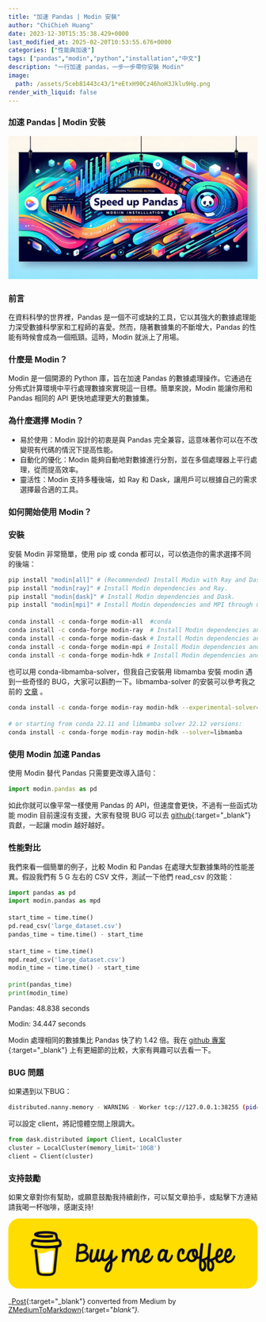 ```yaml
---
title: "加速 Pandas | Modin 安裝"
author: "ChiChieh Huang"
date: 2023-12-30T15:35:38.429+0000
last_modified_at: 2025-02-20T10:53:55.676+0000
categories: ["性能與加速"]
tags: ["pandas","modin","python","installation","中文"]
description: "一行加速 pandas，一步一步帶你安裝 Modin"
image:
  path: /assets/5ceb81443c43/1*eEtxH90Cz46hoH3Jklu9Hg.png
render_with_liquid: false
---
```


### 加速 Pandas \| Modin 安裝


![](/assets/5ceb81443c43/1*eEtxH90Cz46hoH3Jklu9Hg.png)

### 前言

在資料科學的世界裡，Pandas 是一個不可或缺的工具，它以其強大的數據處理能力深受數據科學家和工程師的喜愛。然而，隨著數據集的不斷增大，Pandas 的性能有時候會成為一個瓶頸。這時，Modin 就派上了用場。
### 什麼是 Modin？

Modin 是一個開源的 Python 庫，旨在加速 Pandas 的數據處理操作。它通過在分佈式計算環境中平行處理數據來實現這一目標。簡單來說，Modin 能讓你用和 Pandas 相同的 API 更快地處理更大的數據集。
### 為什麼選擇 Modin？
- 易於使用：Modin 設計的初衷是與 Pandas 完全兼容，這意味著你可以在不改變現有代碼的情況下提高性能。
- 自動化的優化：Modin 能夠自動地對數據進行分割，並在多個處理器上平行處理，從而提高效率。
- 靈活性：Modin 支持多種後端，如 Ray 和 Dask，讓用戶可以根據自己的需求選擇最合適的工具。

### 如何開始使用 Modin？
### 安裝

安裝 Modin 非常簡單，使用 pip 或 conda 都可以，可以依造你的需求選擇不同的後端：
```bash
pip install "modin[all]" # (Recommended) Install Modin with Ray and Dask engines.
pip install "modin[ray]" # Install Modin dependencies and Ray.
pip install "modin[dask]" # Install Modin dependencies and Dask.
pip install "modin[mpi]" # Install Modin dependencies and MPI through unidist.

conda install -c conda-forge modin-all  #conda
conda install -c conda-forge modin-ray  # Install Modin dependencies and Ray.
conda install -c conda-forge modin-dask # Install Modin dependencies and Dask.
conda install -c conda-forge modin-mpi # Install Modin dependencies and MPI through unidist.
conda install -c conda-forge modin-hdk # Install Modin dependencies and HDK.
```

也可以用 conda\-libmamba\-solver，但我自己安裝用 libmamba 安裝 modin 遇到一些奇怪的 BUG，大家可以斟酌一下。libmamba\-solver 的安裝可以參考我之前的 [文章](../8eabac894a59/) 。
```bash
conda install -c conda-forge modin-ray modin-hdk --experimental-solver=libmamba

# or starting from conda 22.11 and libmamba solver 22.12 versions:
conda install -c conda-forge modin-ray modin-hdk --solver=libmamba
```
### 使用 Modin 加速 Pandas

使用 Modin 替代 Pandas 只需要更改導入語句：
```javascript
import modin.pandas as pd
```

如此你就可以像平常一樣使用 Pandas 的 API，但速度會更快，不過有一些函式功能 modin 目前還沒有支援，大家有發現 BUG 可以去 [github](https://github.com/modin-project/modin/issues){:target="_blank"} 貢獻，一起讓 modin 越好越好。
### 性能對比

我們來看一個簡單的例子，比較 Modin 和 Pandas 在處理大型數據集時的性能差異。假設我們有 5 G 左右的 CSV 文件，測試一下他們 read\_csv 的效能：
```python
import pandas as pd
import modin.pandas as mpd

start_time = time.time()
pd.read_csv('large_dataset.csv')
pandas_time = time.time() - start_time

start_time = time.time()
mpd.read_csv('large_dataset.csv')
modin_time = time.time() - start_time

print(pandas_time)
print(modin_time)
```

Pandas: 48\.838 seconds

Modin: 34\.447 seconds

Modin 處理相同的數據集比 Pandas 快了約 1\.42 倍。我在 [github 專案](https://github.com/wsxqaza12/PandasSpeedTests){:target="_blank"} 上有更細節的比較，大家有興趣可以去看一下。
### BUG 問題

如果遇到以下BUG：
```bash
distributed.nanny.memory - WARNING - Worker tcp://127.0.0.1:38255 (pid=4356) exceeded 95% memory budget. Restarting...
```

可以設定 client，將記憶體空間上限調大。
```python
from dask.distributed import Client, LocalCluster
cluster = LocalCluster(memory_limit='10GB')
client = Client(cluster)
```
### 支持鼓勵

如果文章對你有幫助，或願意鼓勵我持續創作，可以幫文章拍手，或點擊下方連結請我喝一杯咖啡，感謝支持\!


![](/assets/5ceb81443c43/1*QCQqlZr6doDP-cszzpaSpw.png)




_[Post](https://medium.com/@cch.chichieh/%E5%8A%A0%E9%80%9F-pandas-modin-%E5%AE%89%E8%A3%9D-5ceb81443c43){:target="_blank"} converted from Medium by [ZMediumToMarkdown](https://github.com/ZhgChgLi/ZMediumToMarkdown){:target="_blank"}._
